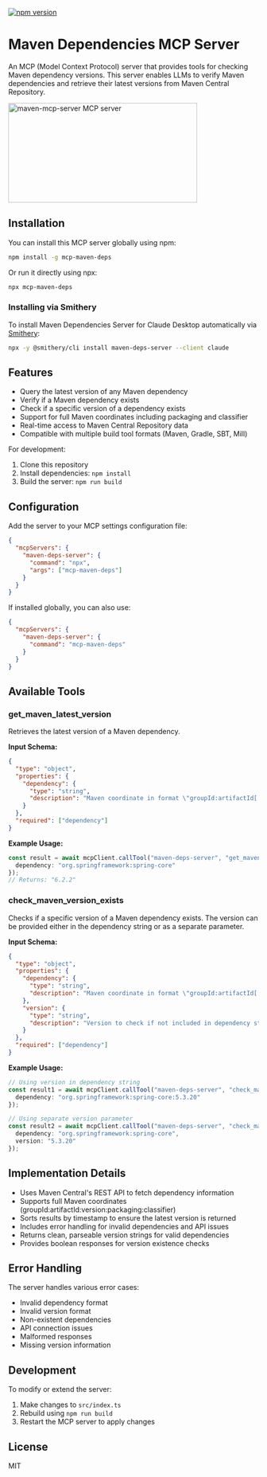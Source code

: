 <a href="https://www.npmjs.com/package/mcp-maven-deps"><img src="https://img.shields.io/npm/v/mcp-maven-deps.svg" alt="npm version" /></a>
# Maven Dependencies MCP Server

An MCP (Model Context Protocol) server that provides tools for checking Maven dependency versions. This server enables LLMs to verify Maven dependencies and retrieve their latest versions from Maven Central Repository.

<a href="https://glama.ai/mcp/servers/juuo2ye0qi"><img width="380" height="200" src="https://glama.ai/mcp/servers/juuo2ye0qi/badge" alt="maven-mcp-server MCP server" /></a> 


## Installation

You can install this MCP server globally using npm:

```bash
npm install -g mcp-maven-deps
```

Or run it directly using npx:

```bash
npx mcp-maven-deps
```

### Installing via Smithery

To install Maven Dependencies Server for Claude Desktop automatically via [Smithery](https://smithery.ai/server/maven-deps-server):

```bash
npx -y @smithery/cli install maven-deps-server --client claude
```

## Features

- Query the latest version of any Maven dependency
- Verify if a Maven dependency exists
- Check if a specific version of a dependency exists
- Support for full Maven coordinates including packaging and classifier
- Real-time access to Maven Central Repository data
- Compatible with multiple build tool formats (Maven, Gradle, SBT, Mill)



For development:

1. Clone this repository
2. Install dependencies: `npm install`
3. Build the server: `npm run build`

## Configuration

Add the server to your MCP settings configuration file:

```json
{
  "mcpServers": {
    "maven-deps-server": {
      "command": "npx",
      "args": ["mcp-maven-deps"]
    }
  }
}
```

If installed globally, you can also use:

```json
{
  "mcpServers": {
    "maven-deps-server": {
      "command": "mcp-maven-deps"
    }
  }
}
```

## Available Tools

### get_maven_latest_version

Retrieves the latest version of a Maven dependency.

**Input Schema:**
```json
{
  "type": "object",
  "properties": {
    "dependency": {
      "type": "string",
      "description": "Maven coordinate in format \"groupId:artifactId[:version][:packaging][:classifier]\" (e.g. \"org.springframework:spring-core\" or \"org.springframework:spring-core:5.3.20:jar\")"
    }
  },
  "required": ["dependency"]
}
```

**Example Usage:**
```typescript
const result = await mcpClient.callTool("maven-deps-server", "get_maven_latest_version", {
  dependency: "org.springframework:spring-core"
});
// Returns: "6.2.2"
```

### check_maven_version_exists

Checks if a specific version of a Maven dependency exists. The version can be provided either in the dependency string or as a separate parameter.

**Input Schema:**
```json
{
  "type": "object",
  "properties": {
    "dependency": {
      "type": "string",
      "description": "Maven coordinate in format \"groupId:artifactId[:version][:packaging][:classifier]\" (e.g. \"org.springframework:spring-core\" or \"org.springframework:spring-core:5.3.20:jar\")"
    },
    "version": {
      "type": "string",
      "description": "Version to check if not included in dependency string"
    }
  },
  "required": ["dependency"]
}
```

**Example Usage:**
```typescript
// Using version in dependency string
const result1 = await mcpClient.callTool("maven-deps-server", "check_maven_version_exists", {
  dependency: "org.springframework:spring-core:5.3.20"
});

// Using separate version parameter
const result2 = await mcpClient.callTool("maven-deps-server", "check_maven_version_exists", {
  dependency: "org.springframework:spring-core",
  version: "5.3.20"
});
```

## Implementation Details

- Uses Maven Central's REST API to fetch dependency information
- Supports full Maven coordinates (groupId:artifactId:version:packaging:classifier)
- Sorts results by timestamp to ensure the latest version is returned
- Includes error handling for invalid dependencies and API issues
- Returns clean, parseable version strings for valid dependencies
- Provides boolean responses for version existence checks

## Error Handling

The server handles various error cases:
- Invalid dependency format
- Invalid version format
- Non-existent dependencies
- API connection issues
- Malformed responses
- Missing version information

## Development

To modify or extend the server:

1. Make changes to `src/index.ts`
2. Rebuild using `npm run build`
3. Restart the MCP server to apply changes

## License

MIT
